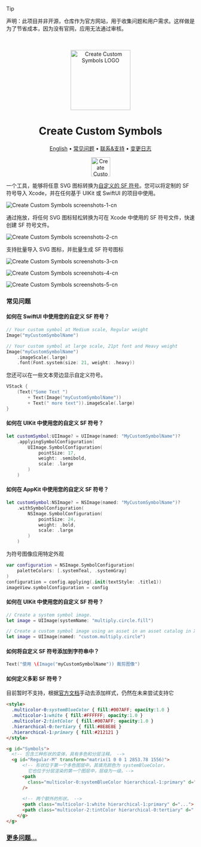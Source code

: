 <!--idoc:ignore:start-->
> [!TIP]
> 声明：此项目并非开源，仓库作为官方网站，用于收集问题和用户需求。这样做是为了节省成本，因为没有官网，应用无法通过审核。
<!--idoc:ignore:end-->

<div align="center">
  <br />
  <br />
  <img src="./assets/logo.png" alt="Create Custom Symbols LOGO" width="160" height="160">
  <h1>Create Custom Symbols</h1>
  <!--rehype:style=border: 0;-->
  <p>
    <a href="./README.md">English</a> • 
    <a href="#常见问题">常见问题</a> • 
    <a target="_blank" href="https://wangchujiang.com/#/contact">联系&支持</a> • 
    <a target="_blank" href="https://github.com/jaywcjlove/create-custom-symbols/releases">变更日志</a>
  </p>
  <p>
    <a target="_blank" href="https://apps.apple.com/app/create-custom-symbols/id6476924627" title="Create Custom Symbols AppStore"><img alt="Create Custom Symbols AppStore" src="https://jaywcjlove.github.io/sb/download/macos.svg" height="51"></a>
  </p>
</div>

一个工具，能够将任意 SVG 图标转换为[自定义的 SF 符号](https://developer.apple.com/documentation/uikit/uiimage/creating_custom_symbol_images_for_your_app)。您可以将定制的 SF 符号导入 Xcode，并在任何基于 UIKit 或 SwiftUI 的项目中使用。

![Create Custom Symbols screenshots-1-cn](./assets/screenshots-1-cn.png)

通过拖放，将任何 SVG 图标轻松转换为可在 Xcode 中使用的 SF 符号文件，快速创建 SF 符号文件。

![Create Custom Symbols screenshots-2-cn](./assets/screenshots-2-cn.png)

支持批量导入 SVG 图标，并批量生成 SF 符号图标

![Create Custom Symbols screenshots-3-cn](./assets/screenshots-3-cn.png)

![Create Custom Symbols screenshots-4-cn](./assets/screenshots-4-cn.png)

![Create Custom Symbols screenshots-5-cn](./assets/screenshots-5-cn.png)

### 常见问题

#### 如何在 SwiftUI 中使用您的自定义 SF 符号？

```swift
// Your custom symbol at Medium scale, Regular weight
Image("myCustomSymbolName")

// Your custom symbol at large scale, 21pt font and Heavy weight
Image("myCustomSymbolName")
    .imageScale(.large)
    .font(Font.system(size: 21, weight: .heavy))
```

您还可以在一些文本旁边显示自定义符号。

```swift
VStack {
    (Text("Some Text ")
        + Text(Image("myCustomSymbolName"))
        + Text(" more text")).imageScale(.large)
}
```

#### 如何在 UIKit 中使用您的自定义 SF 符号？

```swift
let customSymbol:UIImage? = UIImage(named: "MyCustomSymbolName")?
    .applyingSymbolConfiguration(
        UIImage.SymbolConfiguration(
            pointSize: 17,
            weight: .semibold,
            scale: .large
        )
    )
```

#### 如何在 AppKit 中使用您的自定义 SF 符号？

```swift
let customSymbol:NSImage? = NSImage(named: "MyCustomSymbolName")?
    .withSymbolConfiguration(
        NSImage.SymbolConfiguration(
            pointSize: 24,
            weight: .bold,
            scale: .large
        )
    )
```

为符号图像应用特定外观

```swift
var configuration = NSImage.SymbolConfiguration(
    paletteColors: [.systemTeal, .systemGray]
)
configuration = config.applying(.init(textStyle: .title1))
imageView.symbolConfiguration = config
```

#### 如何在 UIKit 中使用您的自定义 SF 符号？

```swift
// Create a system symbol image.
let image = UIImage(systemName: "multiply.circle.fill")                  

// Create a custom symbol image using an asset in an asset catalog in Xcode.
let image = UIImage(named: "custom.multiply.circle")
```

#### 如何将自定义 SF 符号添加到字符串中？

```swift
Text("使用 \(Image("myCustomSymbolName")) 裁剪图像")
```

#### 如何定义多彩 SF 符号？

目前暂时不支持，根据[官方文档](https://developer.apple.com/documentation/uikit/uiimage/creating_custom_symbol_images_for_your_app)手动去添加样式，仍然在未来尝试支持它

```html
<style>
  .multicolor-0:systemBlueColor { fill:#007AFF; opacity:1.0 }
  .multicolor-1:white { fill:#FFFFFF; opacity:1.0 }
  .multicolor-2:tintColor { fill:#007AFF; opacity:1.0 }
  .hierarchical-0:tertiary { fill:#8E8E8E }
  .hierarchical-1:primary { fill:#212121 }
</style>

<g id="Symbols">
  <!-- 包含三种形状的变体，具有多色和分层注释。 -->
  <g id="Regular-M" transform="matrix(1 0 0 1 2853.78 1556)">
      <!-- 形状位于第一个多色图层中，其填充颜色为 systemBlueColor。
        它也位于分层渲染的第一个图层中，层级为一级。-->
      <path
        class="multicolor-0:systemBlueColor hierarchical-1:primary" d="..."
      />
  
      <!-- 两个额外的形状。 -->
      <path class="multicolor-1:white hierarchical-1:primary" d="...">
      <path class="multicolor-2:tintColor hierarchical-0:tertiary" d="...">
    </g>
</g>
```

### [更多问题...](https://github.com/jaywcjlove/create-custom-symbols/issues)

<!--idoc:config:
site: 创建自定义符号
title: 创建自定义符号一个可以将任何 SVG 图标转换为自定义 SF 符号的工具 - 
description: 一个可以将任何 SVG 图标转换为自定义 SF 符号的工具
keywords: sfsymbol,svg,symbol,custom symbol,符号,自定义符号,svg符号,创建自定义符号
-->